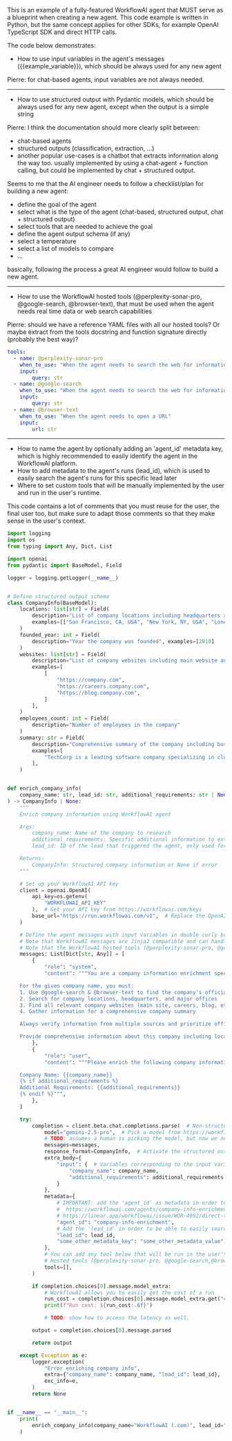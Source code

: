 This is an example of a fully-featured WorkflowAI agent that MUST serve as a blueprint when creating a new agent. This code example is written in Python, but the same concept applies for other SDKs, for example OpenAI TypeScript SDK and direct HTTP calls.

The code below demonstrates:

- How to use input variables in the agent's messages ({{example_variable}}), which should be always used for any new agent

Pierre: for chat-based agents, input variables are not always needed.

---

- How to use structured output with Pydantic models, which should be always used for any new agent, except when the output is a simple string

Pierre: I think the documentation should more clearly split between:

- chat-based agents
- structured outputs (classification, extraction, ...)
- another popular use-cases is a chatbot that extracts information along the way too. usually implemented by using a chat-agent + function calling, but could be implemented by chat + structured output.

Seems to me that the AI engineer needs to follow a checklist/plan for building a new agent:

- define the goal of the agent
- select what is the type of the agent (chat-based, structured output, chat + structured output)
- select tools that are needed to achieve the goal
- define the agent output schema (if any)
- select a temperature
- select a list of models to compare
- ...

basically, following the process a great AI engineer would follow to build a new agent.

---

- How to use the WorkflowAI hosted tools (@perplexity-sonar-pro, @google-search, @browser-text), that must be used when the agent needs real time data or web search capabilities

Pierre: should we have a reference YAML files with all our hosted tools? Or maybe extract from the tools docstring and function signature directly (probably the best way)?

```yaml
tools:
  - name: @perplexity-sonar-pro
    when_to_use: "When the agent needs to search the web for information"
    input:
        query: str
  - name: @google-search
    when_to_use: "When the agent needs to search the web for information"
    input:
        query: str
  - name: @browser-text
    when_to_use: "When the agent needs to open a URL"
    input:
        url: str
```

---

- How to name the agent by optionally adding an 'agent_id' metadata key, which is highly recommended to easily identify the agent in the WorkflowAI platform.
- How to add metadata to the agent's runs (lead_id), which is used to easily search the agent's runs for this specific lead later
- Where to set custom tools that will be manually implemented by the user and run in the user's runtime.

This code contains a lot of comments that you must reuse for the user, the final user too, but make sure to adapt those comments so that they make sense in the user's context.

```python
import logging
import os
from typing import Any, Dict, List

import openai
from pydantic import BaseModel, Field

logger = logging.getLogger(__name__)


# Define structured output schema
class CompanyInfo(BaseModel):
    locations: list[str] = Field(
        description="List of company locations including headquarters and major offices",  # description and examples help the agent understand the expected output
        examples=[["San Francisco, CA, USA", "New York, NY, USA", "London, UK"]],
    )
    founded_year: int = Field(
        description="Year the company was founded", examples=[2010]
    )
    websites: list[str] = Field(
        description="List of company websites including main website and relevant subdomains. Include full URLs with protocol",
        examples=[
            [
                "https://company.com",
                "https://careers.company.com",
                "https://blog.company.com",
            ]
        ],
    )
    employees_count: int = Field(
        description="Number of employees in the company"
    )
    summary: str = Field(
        description="Comprehensive summary of the company including business model, key products/services, and market position",
        examples=[
            "TechCorp is a leading software company specializing in cloud infrastructure solutions, serving over 10,000 enterprise customers globally with their flagship platform that enables scalable application deployment."
        ],
    )


def enrich_company_info(
    company_name: str, lead_id: str, additional_requirements: str | None = None
) -> CompanyInfo | None:
    """
    Enrich company information using WorkflowAI agent

    Args:
        company_name: Name of the company to research
        additional_requirements: Specific additional information to extract
        lead_id: ID of the lead that triggered the agent, only used for metadata in order to faciliate tracking down the road

    Returns:
        CompanyInfo: Structured company information or None if error
    """

    # Set up your WorkflowAI API key
    client = openai.OpenAI(
        api_key=os.getenv(
            "WORKFLOWAI_API_KEY"
        ),  # Get your API key from https://workflowai.com/keys
        base_url="https://run.workflowai.com/v1",  # Replace the OpenAI base URL with the WorkflowAI one
    )

    # Define the agent messages with input variables in double curly braces {{}}
    # Note that WorkflowAI messages are Jinja2 compatible and can handle if statements (see: {% if additional_requirements %})
    # Note that the WorkflowAI hosted tools (@perplexity-sonar-pro, @google-search, @browser-text) are directly added into the messages and DO NOT need to be also added to the 'tools' parameter of the client.beta.chat.completions.parse call
    messages: List[Dict[str, Any]] = [
        {
            "role": "system",
            "content": """You are a company information enrichment specialist. Your task is to gather comprehensive information about companies using web search and provide structured, accurate data.

    For the given company name, you must:
    1. Use @google-search & @browser-text to find the company's official information
    2. Search for company locations, headquarters, and major offices
    3. Find all relevant company websites (main site, careers, blog, etc.)
    4. Gather information for a comprehensive company summary

    Always verify information from multiple sources and prioritize official company sources. Be thorough but concise in your responses.

    Provide comprehensive information about this company including locations, websites, and a detailed summary. If additional requirements are specified, make sure to address those specifically.""",
        },
        {
            "role": "user",
            "content": """Please enrich the following company information:

    Company Name: {{company_name}}
    {% if additional_requirements %}
    Additional Requirements: {{additional_requirements}}
    {% endif %}""",
        },
    ]

    try:
        completion = client.beta.chat.completions.parse(  # Non-structured output is also supported with 'client.chat.completions.parse'
            model="gemini-2.5-pro",  # Pick a model from https://workflowai.com/models, more than 100 models are available
            # TODO: assumes a human is picking the model, but now we need to assume an agent is picking the model, so curl https://run.workflowai.com/v1/models or "list_available_models" in the MCP server
            messages=messages,
            response_format=CompanyInfo,  # Activate the structured output by passing the Pydantic model here
            extra_body={
                "input": {  # Variables corresponding to the input variables in the messages are passed as a dictionary here
                    "company_name": company_name,
                    "additional_requirements": additional_requirements or "",
                }
            },
            metadata={
                # IMPORTANT: add the 'agent_id' as metadata in order to have all the agent's runs logged at:
                #  https://workflowai.com/agents/company-info-enrichment/1/runs
                # https://linear.app/workflowai/issue/WOR-4992/direct-to-latest-schema-when-url-doesnt-contain-schema#comment-7c808b74
                "agent_id": "company-info-enrichment",
                # Add the 'lead_id' in order to be able to easily search the agent's runs for this specific lead later
                "lead_id": lead_id,
                "some_other_metadata_key": "some_other_metadata_value",
            },
            # You can add any tool below that will be run in the user's runtime.
            # Hosted tools (@perplexity-sonar-pro, @google-search,@browser-text) are already included in the messages and DO NOT need to be added here
            tools=[],
        )

        if completion.choices[0].message.model_extra:
            # WorkflowAI allows you to easily get the cost of a run
            run_cost = completion.choices[0].message.model_extra.get("cost_usd", 0)
            print(f"Run cost: ${run_cost:.6f}")

            # TODO: show how to access the latency as well.

        output = completion.choices[0].message.parsed

        return output

    except Exception as e:
        logger.exception(
            "Error enriching company info",
            extra={"company_name": company_name, "lead_id": lead_id},
            exc_info=e,
        )
        return None


if __name__ == "__main__":
    print(
        enrich_company_info(company_name="WorkflowAI (.com)", lead_id="example_lead_id")
    )

```
